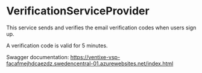 # VerificationServiceProvider

This service sends and verifies the email verification codes when users sign up. 

A verification code is valid for 5 minutes. 

Swagger documentation: https://ventixe-vsp-facafmejhdcaezdz.swedencentral-01.azurewebsites.net/index.html
